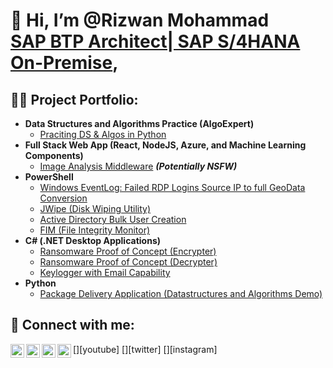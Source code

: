 <h1>👋 Hi, I’m @Rizwan Mohammad <br/><a href="https://github.com/rimo-de">SAP BTP Architect| SAP S/4HANA On-Premise</a>, <br/> </h1>

<h2>👨‍💻 Project Portfolio:</h2>

- <b>Data Structures and Algorithms Practice (AlgoExpert)</b>
  - [Praciting DS & Algos in Python](https://github.com/joshmadakor1/Algorithms-Practice)
- <b>Full Stack Web App (React, NodeJS, Azure, and Machine Learning Components)</b>
  - [Image Analysis Middleware](https://github.com/joshmadakor1/4chan-Image-Analysis-Middleware-C964) <b><i>(Potentially NSFW)</b></i>
- <b>PowerShell</b>
  - [Windows EventLog: Failed RDP Logins Source IP to full GeoData Conversion](https://github.com/joshmadakor1/Sentinel-Lab)
  - [JWipe (Disk Wiping Utility)](https://github.com/joshmadakor1/Jwipe.PowerShell)
  - [Active Directory Bulk User Creation](https://github.com/joshmadakor1/AD_PS)
  - [FIM (File Integrity Monitor)](https://github.com/joshmadakor1/PowerShell-Integrity-FIM)
- <b>C# (.NET Desktop Applications)</b>
  - [Ransomware Proof of Concept (Encrypter)](https://github.com/joshmadakor1/EncrypterPOC)
  - [Ransomware Proof of Concept (Decrypter)](https://github.com/joshmadakor1/DecrypterPOC)
  - [Keylogger with Email Capability](https://github.com/joshmadakor1/Key-Logger-With-Email)
- <b>Python</b>
  - [Package Delivery Application (Datastructures and Algorithms Demo)](https://github.com/joshmadakor1/Package-Delivery-Pathfinding-Algorithm)

<h2> 🤳 Connect with me:</h2>

[<img align="left" alt="Rizwan Mohammad | YouTube"   width="22px" src="https://cdn.jsdelivr.net/npm/simple-icons@v3/icons/youtube.svg" />][youtube]
[<img align="left" alt="Rizwan Mohammad | Twitter"   width="22px" src="https://cdn.jsdelivr.net/npm/simple-icons@v3/icons/twitter.svg" />][twitter]
[<img align="left" alt="Rizwan Mohammad | LinkedIn"  width="22px" src="https://cdn.jsdelivr.net/npm/simple-icons@v3/icons/linkedin.svg" />](https://www.linkedin.com/in/shaik-rizwan-mohammad)
[<img align="left" alt="Rizwan Mohammad | Instagram" width="22px" src="https://cdn.jsdelivr.net/npm/simple-icons@v3/icons/instagram.svg" />][instagram]



